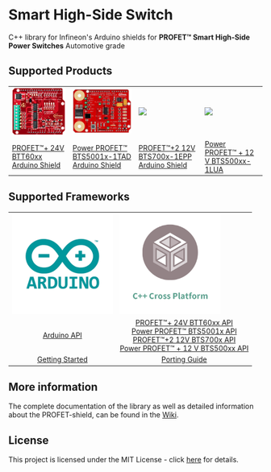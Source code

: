 # Smart High-Side Switch

C++ library for Infineon's Arduino shields for **PROFET™ Smart High-Side Power Switches** Automotive grade

## Supported Products

<table>
    <tr>
        <td><img src="docs/img/BTT6020_1EKA.jpg" width="300"></td>
        <td><img src="docs/img/BTS50015_1TAD.jpg" width="300"></td>
        <td><img src="docs/img/Profet+2.png" width="300"></td>
        <td><img src="docs/img/" width="300"></td> <!-- TODO:Insert picture of the new BTS -->
    </tr>
    <tr>
        <td style="test-align : center"><a href="https://high-side-switch.readthedocs.io/en/latest/hw-platforms.html#profettrade-24v-family">PROFET™+ 24V BTT60xx Arduino Shield</a></td>
        <td style="test-align : center"><a href="https://high-side-switch.readthedocs.io/en/latest/hw-platforms.html#power-profettrade-family">Power PROFET™ BTS5001x-1TAD Arduino Shield</a></td>
        <td style="test-align : center"><a href="https://high-side-switch.readthedocs.io/en/latest/hw-platforms.html#profettrade-2-12v-family">PROFET™+2 12V BTS700x-1EPP Arduino Shield</a></td>
        <td style="test-align: center"><a href="">Power PROFET™ + 12 V BTS500xx-1LUA</a></td>
    </tr>
</table>

## Supported Frameworks

<table>
    <tr>
        <td><img src="img/../docs/img/arduino-logo.png" width="200"></td>
        <td><img src="img/../docs/img/cross-platform.png" width="200"></td>
    </tr>
    <tr>
        <td style="text-align: center"><a href="https://high-side-switch.readthedocs.io/en/latest/sw-frmwk/arduino/arduino-api.html#arduino-api">Arduino API</a></td>
        <td style="text-align: center">
            <a href="https://high-side-switch.readthedocs.io/en/latest/api-reference/profet-24-api.html#btt60xxshield-api">PROFET™+ 24V BTT60xx API</a><br>
            <a href="https://high-side-switch.readthedocs.io/en/latest/api-reference/power-profet-api.html#power-profettrade-shield">Power PROFET™ BTS5001x API</a><br>
            <a href="https://high-side-switch.readthedocs.io/en/latest/api-reference/profet2-12-api.html#profettrade-2-12v-shield">PROFET™+2 12V BTS700x API</a><br>
            <a href="">Power PROFET™ + 12 V BTS500xx API</a>
        </td>
    </tr>
    <tr>
        <td style="text-align: center"><a href="https://high-side-switch.readthedocs.io/en/latest/sw-frmwk/arduino/arduino-getting-started.html#arduino-getting-started">Getting Started</a></td>
        <td style="text-align: center"><a href="https://high-side-switch.readthedocs.io/en/latest/lib-details/porting-guide.html#porting-guide">Porting Guide</a></td>
    </tr>
</table>

## More information

The complete documentation of the library as well as detailed information about the PROFET-shield, can be found in the [Wiki](https://high-side-switch.readthedocs.io/en/latest/index.html).

## License

This project is licensed under the MIT License - click [here](https://github.com/Infineon/high-side-switch/blob/master/LICENSE) for details.